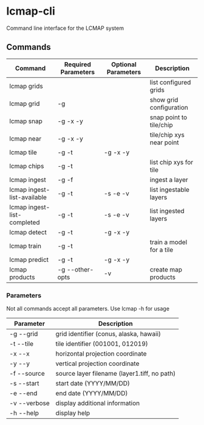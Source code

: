 # lcmap-cli
Command line interface for the LCMAP system

## Commands

| Command                      | Required Parameters  | Optional Parameters | Description                     |
| ---------------------------- | ---------------------|---------------------| ------------------------------- |
| lcmap grids                  |                      |                     | list configured grids           |
| lcmap grid                   | -g                   |                     | show grid configuration         |
| lcmap snap                   | -g -x -y             |                     | snap point to tile/chip         |
| lcmap near                   | -g -x -y             |                     | tile/chip xys near point        |
| lcmap tile                   | -g -t | -g -x -y     |                     | look up a tile id or xy         |
| lcmap chips                  | -g -t                |                     | list chip xys for tile          |
| lcmap ingest                 | -g -f                |                     | ingest a layer                  |
| lcmap ingest-list-available  | -g -t                | -s -e -v            | list ingestable layers          |
| lcmap ingest-list-completed  | -g -t                | -s -e -v            | list ingested layers            |
| lcmap detect                 | -g -t | -g -x -y     |                     | detect changes for tile or chip |
| lcmap train                  | -g -t                |                     | train a model for a tile        |
| lcmap predict                | -g -t | -g -x -y     |                     | predict a tile or chip          |
| lcmap products               | -g --other-opts      | -v                  | create map products             |


### Parameters

Not all commands accept all parameters.  Use lcmap <command> <subcommand> -h for usage

| Parameter     | Description                                  |
| ------------- | -------------------------------------------- |
| -g --grid     | grid identifier (conus, alaska, hawaii)      |
| -t --tile     | tile identifier (001001, 012019)             |
| -x --x        | horizontal projection coordinate             |
| -y --y        | vertical projection coordinate               |
| -f --source   | source layer filename (layer1.tiff, no path) |
| -s --start    | start date (YYYY/MM/DD)                      |
| -e --end      | end date (YYYY/MM/DD)                        |
| -v --verbose  | display additional information               |
| -h --help     | display help                                 |
